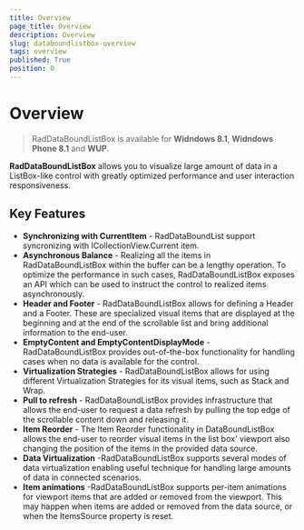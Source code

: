 ```yaml
---
title: Overview
page_title: Overview
description: Overview
slug: databoundlistbox-overview
tags: overview
published: True
position: 0
---
```


# Overview

> RadDataBoundListBox is available for **Widndows 8.1**, **Widndows Phone 8.1** and **WUP**.

**RadDataBoundListBox** allows you to visualize large amount of data in a ListBox-like control with greatly optimized performance and user interaction
responsiveness.

## Key Features

* **Synchronizing with CurrentItem** - RadDataBoundList support syncronizing with ICollectionView.Current item.
* **Asynchronous Balance** - Realizing all the items in RadDataBoundListBox within the buffer can be a lengthy operation. To optimize the performance in such cases, RadDataBoundListBox exposes an API which can be used to instruct the control to realized items asynchronously.
* **Header and Footer** - RadDataBoundListBox allows for defining a Header and a Footer. These are specialized visual items that are displayed at the beginning and at the end of the scrollable list and bring additional information to the end-user.
* **EmptyContent and EmptyContentDisplayMode** - RadDataBoundListBox provides out-of-the-box functionality for handling cases when no data is available for the control.
* **Virtualization Strategies** - RadDataBoundListBox allows for using different Virtualization Strategies for its visual items, such as Stack and Wrap.
* **Pull to refresh** - RadDataBoundListBox provides infrastructure that allows the end-user to request a data refresh by pulling the top edge of the scrollable content down and releasing it.
* **Item Reorder** - The Item Reorder functionality in DataBoundListBox allows the end-user to reorder visual items in the list box' viewport also changing the position of the items in the provided data source.
* **Data Virtualization** -RadDataBoundListBox supports several modes of data virtualization enabling useful technique for handling large amounts of data in connected scenarios.
* **Item animations** -RadDataBoundListBox supports per-item animations for viewport items that are added or removed from the viewport. This may happen when items are added or removed from the data source, or when the ItemsSource property is reset.
